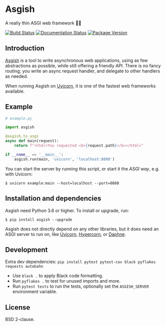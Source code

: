 # Asgish
A really thin ASGI web framework 🐍🤘

[![Build Status](https://api.travis-ci.org/almarklein/asgish.svg)](https://travis-ci.org/almarklein/asgish)
[![Documentation Status](https://readthedocs.org/projects/asgish/badge/?version=latest)](https://asgish.readthedocs.io/?badge=latest)
[![Package Version](https://badge.fury.io/py/asgish.svg)](https://pypi.org/project/asgish)
    

## Introduction

[Asgish](https://asgish.readthedocs.io) is a tool to write asynchronous
web applications, using as few abstractions as possible, while still
offering a friendly API. There is no fancy routing; you write an async
request handler, and delegate to other handlers as needed.

When running Asgish on [Uvicorn](https://github.com/encode/uvicorn),
it is one of the fastest web frameworks available.


## Example

```py
# example.py

import asgish

@asgish.to_asgi
async def main(request):
    return f"<html>You requested <b>{request.path}</b></html>"

if __name__ == '__main__':
    asgish.run(main, 'uvicorn', 'localhost:8080')
```

You can start the server by running this script, or start it the *ASGI way*, e.g.
with Uvicorn:
```
$ uvicorn example:main --host=localhost --port=8080
```

## Installation and dependencies

Asgish need Python 3.6 or higher. To install or upgrade, run:
```
$ pip install asgish --upgrade
```

Asgish does not directly depend on any other libraries, but it
does need an ASGI server to run on, like
[Uvicorn](https://github.com/encode/uvicorn),
[Hypercorn](https://gitlab.com/pgjones/hypercorn), or
[Daphne](https://github.com/django/daphne).


## Development

Extra dev dependencies: `pip install pytest pytest-cov black pyflakes requests autobahn`

* Use `black .` to apply Black code formatting.
* Run `pyflakes .` to test for unused imports and more.
* Run `pytest tests` to run the tests, optionally set the `ASGISH_SERVER` environment variable.


## License

BSD 2-clause.
